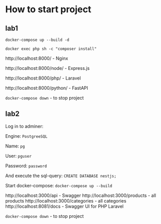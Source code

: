 # How to start project

## lab1

`docker-compose up --build -d`

`docker exec php sh -c "composer install"`

http://localhost:8000/ - Nginx

http://localhost:8000/node/ - Express.js

http://localhost:8000/php/ - Laravel

http://localhost:8000/python/ - FastAPI

`docker-compose down` - to stop project

## lab2

Log in to adminer:

Engine: `PostgreeSQL`

Name: `pg`

User: `pguser`

Password: `password`

And execute the sql-query: `CREATE DATABASE nestjs;`

Start docker-compose: `docker-compose up --build`

http://localhost:3000/api - Swagger
http://localhost:3000/products - all products
http://localhost:3000/categories - all categories
http://localhost:8081/docs - Swagger UI for PHP Laravel

`docker-compose down` - to stop project
